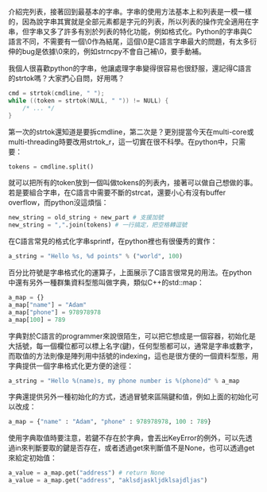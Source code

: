 介紹完列表，接著回到最基本的字串。字串的使用方法基本上和列表是一模一樣的，因為說字串其實就是全部元素都是字元的列表，所以列表的操作完全適用在字串，但字串又多了許多有別於列表的特化功能，例如格式化。Python的字串與C語言不同，不需要有一個\0作為結尾，這個\0是C語言字串最大的問題，有太多衍伸的bug是依據\0來的，例如strncpy不會自己補\0，要手動補。

我個人很喜歡python的字串，他讓處理字串變得很容易也很舒服，還記得C語言的strtok嗎？大家捫心自問，好用嗎？

```c
cmd = strtok(cmdline, " ");
while ((token = strtok(NULL, " ")) != NULL) {
    /* ... */
}
```

第一次的strtok還知道是要拆cmdline，第二次是？更別提當今天在multi-core或multi-threading時要改用strtok\_r，這一切實在很不科學。在python中，只需要：

```py
tokens = cmdline.split()
```

就可以把所有的token放到一個叫做tokens的列表內，接著可以做自己想做的事。若是要組合字串，在C語言中需要不斷的strcat，還要小心有沒有buffer overflow，而python沒這煩惱：

```py
new_string = old_string + new_part # 支援加號
new_string = ",".join(tokens) # 一行搞定，把空格轉逗號
```

在C語言常見的格式化字串sprintf，在python裡也有很優秀的實作：

```py
a_string = "Hello %s, %d points" % ("world", 100)
```

百分比符號是字串格式化的運算子，上面展示了C語言很常見的用法。在python中還有另外一種群集資料型態叫做字典，類似C++的std::map：

```py
a_map = {}
a_map["name"] = "Adam"
a_map["phone"] = 978978978
a_map[100] = 789
```

字典對於C語言的programmer來說很陌生，可以把它想成是一個容器，初始化是大括號，每一個欄位都可以標上名字\(鍵\)，任何型態都可以，通常是字串或數字，而取值的方法則像是陣列用中括號的indexing，這也是很方便的一個資料型態，用字典提供一個字串格式化更方便的途徑：

```py
a_string = "Hello %(name)s, my phone number is %(phone)d" % a_map
```

字典還提供另外一種初始化的方式，透過冒號來區隔鍵和值，例如上面的初始化可以改成：

```py
a_map = {"name" : "Adam", "phone" : 978978978, 100 : 789}
```

使用字典取值時要注意，若鍵不存在於字典，會丟出KeyError的例外，可以先透過in來判斷要取的鍵是否存在，或者透過get來判斷值不是None，也可以透過get來給定初始值：

```py
a_value = a_map.get("address") # return None
a_value = a_map.get("address", "aklsdjaskljdklsajdljas")
```



